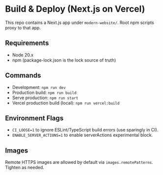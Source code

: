 # Build & Deploy (Next.js on Vercel)

This repo contains a Next.js app under `modern-website/`. Root npm scripts proxy to that app.

## Requirements

- Node 20.x
- npm (package-lock.json is the lock source of truth)

## Commands

- Development: `npm run dev`
- Production build: `npm run build`
- Serve production: `npm run start`
- Vercel production build (local): `npm run vercel:build`

## Environment Flags

- `CI_LOOSE=1` to ignore ESLint/TypeScript build errors (use sparingly in CI).
- `ENABLE_SERVER_ACTIONS=1` to enable serverActions experimental block.

## Images

Remote HTTPS images are allowed by default via `images.remotePatterns`. Tighten as needed.
